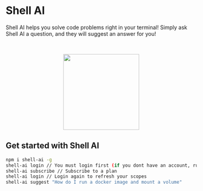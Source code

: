 # Shell AI

Shell AI helps you solve code problems right in your terminal! Simply ask Shell AI a question, and they will suggest an answer for you!
&nbsp;&nbsp;
&nbsp;&nbsp;

&nbsp;&nbsp;

<p align="center" width="100%">
  <img src="https://user-images.githubusercontent.com/11717131/193361157-a092f6d5-793c-42bf-b750-3fffea0bd704.png" data-canonical-src="https://user-images.githubusercontent.com/11717131/193361157-a092f6d5-793c-42bf-b750-3fffea0bd704.png" width="200"  />
</p>

## Get started with Shell AI

```bash
npm i shell-ai -g
shell-ai login // You must login first (if you dont have an account, run shell-ai signup)
shell-ai subscribe // Subscribe to a plan
shell-ai login // Login again to refresh your scopes
shell-ai suggest "How do I run a docker image and mount a volume"
```
